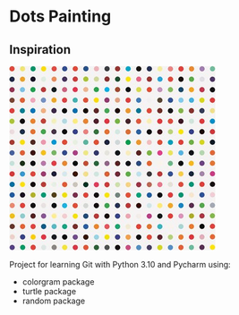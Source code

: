 # **Dots Painting**

## Inspiration
![alt text](dots.png)

Project for learning Git with Python 3.10 and Pycharm using:
* colorgram package
* turtle package
* random package
